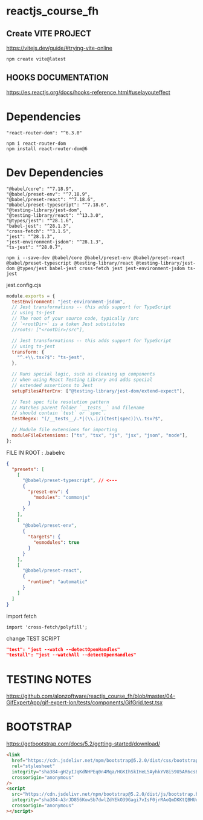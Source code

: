 # reactjs_course_fh

## Create VITE PROJECT

https://vitejs.dev/guide/#trying-vite-online

```console
npm create vite@latest
```

## HOOKS DOCUMENTATION

https://es.reactjs.org/docs/hooks-reference.html#uselayouteffect

# Dependencies

    "react-router-dom": "^6.3.0"

```console
npm i react-router-dom
npm install react-router-dom@6
```

# Dev Dependencies

    "@babel/core": "^7.18.9",
    "@babel/preset-env": "^7.18.9",
    "@babel/preset-react": "^7.18.6",
    "@babel/preset-typescript": "^7.18.6",
    "@testing-library/jest-dom",
    "@testing-library/react": "^13.3.0",
    "@types/jest": "^28.1.6",
    "babel-jest": "^28.1.3",
    "cross-fetch": "^3.1.5",
    "jest": "^28.1.3",
    "jest-environment-jsdom": "^28.1.3",
    "ts-jest": "^28.0.7",

```console
npm i --save-dev @babel/core @babel/preset-env @babel/preset-react @babel/preset-typescript @testing-library/react @testing-library/jest-dom @types/jest babel-jest cross-fetch jest jest-environment-jsdom ts-jest
```

jest.config.cjs

```javascript
module.exports = {
  testEnvironment: "jest-environment-jsdom",
  // Jest transformations -- this adds support for TypeScript
  // using ts-jest
  // The root of your source code, typically /src
  // `<rootDir>` is a token Jest substitutes
  //roots: ["<rootDir>/src"],

  // Jest transformations -- this adds support for TypeScript
  // using ts-jest
  transform: {
    "^.+\\.tsx?$": "ts-jest",
  },

  // Runs special logic, such as cleaning up components
  // when using React Testing Library and adds special
  // extended assertions to Jest
  setupFilesAfterEnv: ["@testing-library/jest-dom/extend-expect"],

  // Test spec file resolution pattern
  // Matches parent folder `__tests__` and filename
  // should contain `test` or `spec`.
  testRegex: "(/__tests__/.*|(\\.|/)(test|spec))\\.tsx?$",

  // Module file extensions for importing
  moduleFileExtensions: ["ts", "tsx", "js", "jsx", "json", "node"],
};
```

FILE IN ROOT : .babelrc

```json
{
  "presets": [
    [
      "@babel/preset-typescript", // <---
      {
        "preset-env": {
          "modules": "commonjs"
        }
      }
    ],
    [
      "@babel/preset-env",
      {
        "targets": {
          "esmodules": true
        }
      }
    ],
    [
      "@babel/preset-react",
      {
        "runtime": "automatic"
      }
    ]
  ]
}
```

import fetch

```code
import 'cross-fetch/polyfill';
```

change TEST SCRIPT

```json
"test": "jest --watch --detectOpenHandles"
"testall": "jest --watchAll --detectOpenHandles"
```

# TESTING NOTES

https://github.com/alonzoftware/reactjs_course_fh/blob/master/04-GifExpertApp/gif-expert-lon/tests/components/GifGrid.test.tsx

# BOOTSTRAP

https://getbootstrap.com/docs/5.2/getting-started/download/

```html
<link
  href="https://cdn.jsdelivr.net/npm/bootstrap@5.2.0/dist/css/bootstrap.min.css"
  rel="stylesheet"
  integrity="sha384-gH2yIJqKdNHPEq0n4Mqa/HGKIhSkIHeL5AyhkYV8i59U5AR6csBvApHHNl/vI1Bx"
  crossorigin="anonymous"
/>
<script
  src="https://cdn.jsdelivr.net/npm/bootstrap@5.2.0/dist/js/bootstrap.bundle.min.js"
  integrity="sha384-A3rJD856KowSb7dwlZdYEkO39Gagi7vIsF0jrRAoQmDKKtQBHUuLZ9AsSv4jD4Xa"
  crossorigin="anonymous"
></script>
```
